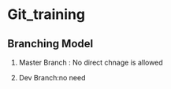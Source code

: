 # Git_training


## Branching Model

1. Master Branch : No direct chnage is allowed

2. Dev Branch:no need

